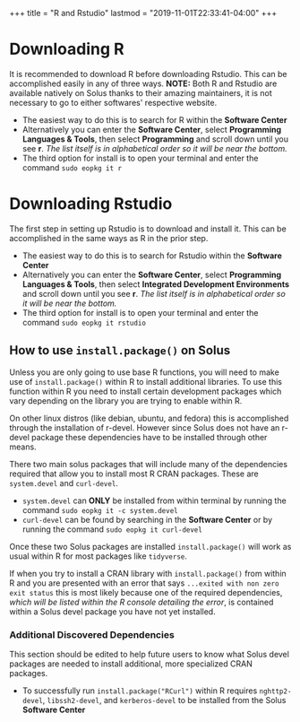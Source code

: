 +++
title = "R and Rstudio"
lastmod = "2019-11-01T22:33:41-04:00"
+++
# Downloading R

It is recommended to download R before downloading Rstudio. This can be accomplished easily in any of three ways.
**NOTE:** Both R and Rstudio are available natively on Solus thanks to their amazing maintainers, it is not necessary to go to either softwares' respective website.

- The easiest way to do this is to search for R within the **Software Center**
- Alternatively you can enter the **Software Center**, select **Programming Languages & Tools**, then select **Programming** and scroll down until you see **r**. *The list itself is in alphabetical order so it will be near the bottom.*
- The third option for install is to open your terminal and enter the command ```sudo eopkg it r```


# Downloading Rstudio

The first step in setting up Rstudio is to download and install it. This can be accomplished in the same ways as R in the prior step.

- The easiest way to do this is to search for Rstudio within the **Software Center**
- Alternatively you can enter the **Software Center**, select **Programming Languages & Tools**, then select **Integrated Development Environments** and scroll down until you see **r**. *The list itself is in alphabetical order so it will be near the bottom.*
- The third option for install is to open your terminal and enter the command ```sudo eopkg it rstudio```


## How to use ```install.package()``` on Solus

Unless you are only going to use base R functions, you will need to make use of ```install.package()``` within R to install additional libraries. To use this function within R you need to install certain development packages which vary depending on the library you are trying to enable within R.

On other linux distros (like debian, ubuntu, and fedora) this is accomplished through the installation of r-devel. However since Solus does not have an r-devel package these dependencies have to be installed through other means.

There two main solus packages that will include many of the dependencies required that allow you to install most R CRAN packages. These are ```system.devel``` and ```curl-devel```.

 - ```system.devel``` can **ONLY** be installed from within terminal by running the command ```sudo eopkg it -c system.devel```
 - ```curl-devel``` can be found by searching in the **Software Center** or by running the command ```sudo eopkg it curl-devel```


 Once these two Solus packages are installed ```install.package()``` will work as usual within R for most packages like ```tidyverse```.

 If when you try to install a CRAN library with ```install.package()``` from within R and you are presented with an error that says ```...exited with non zero exit status``` this is most likely because one of the required dependencies, *which will be listed within the R console detailing the error*, is contained within a Solus devel package you have not yet installed.

 ### Additional Discovered Dependencies

 This section should be edited to help future users to know what Solus devel packages are needed to install additional, more specialized CRAN packages.

 - To successfully run ```install.package("RCurl")``` within R requires ```nghttp2-devel```, ```libssh2-devel```, and ```kerberos-devel``` to be installed from the Solus **Software Center**
